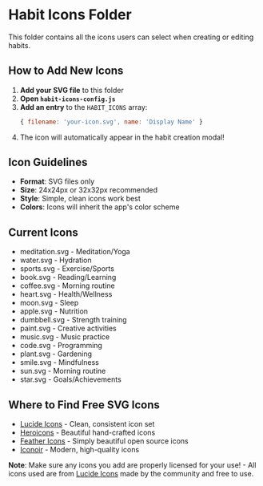 # Habit Icons Folder

This folder contains all the icons users can select when creating or editing habits.

## How to Add New Icons

1. **Add your SVG file** to this folder
2. **Open `habit-icons-config.js`**
3. **Add an entry** to the `HABIT_ICONS` array:
   ```javascript
   { filename: 'your-icon.svg', name: 'Display Name' }
   ```
4. The icon will automatically appear in the habit creation modal!

## Icon Guidelines

- **Format**: SVG files only
- **Size**: 24x24px or 32x32px recommended
- **Style**: Simple, clean icons work best
- **Colors**: Icons will inherit the app's color scheme

## Current Icons

- meditation.svg - Meditation/Yoga
- water.svg - Hydration
- sports.svg - Exercise/Sports
- book.svg - Reading/Learning
- coffee.svg - Morning routine
- heart.svg - Health/Wellness
- moon.svg - Sleep
- apple.svg - Nutrition
- dumbbell.svg - Strength training
- paint.svg - Creative activities
- music.svg - Music practice
- code.svg - Programming
- plant.svg - Gardening
- smile.svg - Mindfulness
- sun.svg - Morning routine
- star.svg - Goals/Achievements

## Where to Find Free SVG Icons

- [Lucide Icons](https://lucide.dev/) - Clean, consistent icon set
- [Heroicons](https://heroicons.com/) - Beautiful hand-crafted icons
- [Feather Icons](https://feathericons.com/) - Simply beautiful open source icons
- [Iconoir](https://iconoir.com/) - Modern, high-quality icons

**Note**: Make sure any icons you add are properly licensed for your use! - All icons used are from [Lucide Icons](https://lucide.dev/) made by the community and free to use.
